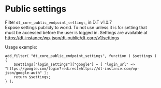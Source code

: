 # Public settings

Filter `dt_core_public_endpoint_settings`, in D.T v1.0.7  
Expose settings publicly to world. To not use unless it is for setting that must be accessed before the user is logged in. Settings are available at [https://dt-instance/wp-json/dt-public/dt-core/v1/settings](https://dt-instance/wp-json/dt-public/dt-core/v1/settings)

Usage example:

```text
add_filter( "dt_core_public_endpoint_settings", function ( $settings ){
    $settings["login_settings"]["google"] = [ "login_url" => "https://google.com/login?redirect=https://dt-instance.com/wp-json/google-auth" ];
    return $settings;
} );
```

